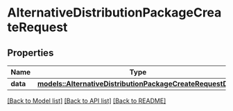 # AlternativeDistributionPackageCreateRequest

## Properties

Name | Type | Description | Notes
------------ | ------------- | ------------- | -------------
**data** | [**models::AlternativeDistributionPackageCreateRequestData**](AlternativeDistributionPackageCreateRequest_data.md) |  | 

[[Back to Model list]](../README.md#documentation-for-models) [[Back to API list]](../README.md#documentation-for-api-endpoints) [[Back to README]](../README.md)


